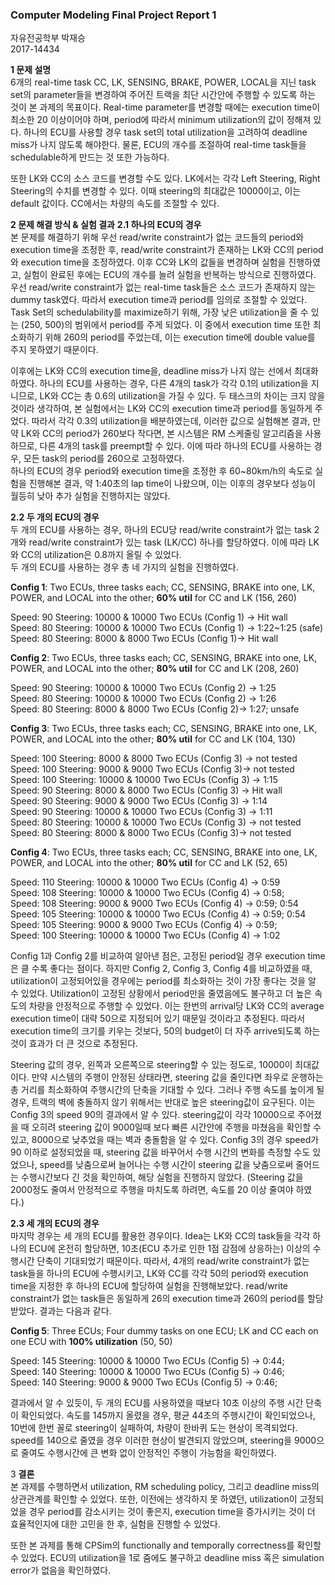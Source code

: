 ### Computer Modeling Final Project Report 1
자유전공학부 박재승  
2017-14434  
  
**1 문제 설명**  
6개의 real-time task CC, LK, SENSING, BRAKE, POWER, LOCAL을 지닌 task set의 parameter들을 변경하여 주어진 트랙을 최단 시간안에 주행할 수 있도록 하는 것이 본 과제의 목표이다. Real-time parameter를 변경할 때에는 execution time이 최소한 20 이상이어야 하며, period에 따라서 minimum utilization의 값이 정해져 있다. 하나의 ECU를 사용할 경우 task set의 total utilization을 고려하여 deadline miss가 나지 않도록 해야한다. 물론, ECU의 개수를 조절하여 real-time task들을 schedulable하게 만드는 것 또한 가능하다.  
  
또한 LK와 CC의 소스 코드를 변경할 수도 있다. LK에서는 각각 Left Steering, Right Steering의 수치를 변경할 수 있다. 이때 steering의 최대값은 10000이고, 이는 default 값이다. CC에서는 차량의 속도를 조절할 수 있다.  
  
**2 문제 해결 방식 & 실험 결과**
**2.1 하나의 ECU의 경우**  
본 문제를 해결하기 위해 우선 read/write constraint가 없는 코드들의 period와 execution time을 조정한 후, read/write constraint가 존재하는 LK와 CC의 period와 execution time을 조정하였다. 이후 CC와 LK의 값들을 변경하며 실험을 진행하였고, 실험이 완료된 후에는 ECU의 개수를 늘려 실험을 반복하는 방식으로 진행하였다.  
우선 read/write constraint가 없는 real-time task들은 소스 코드가 존재하지 않는 dummy task였다. 따라서 execution time과 period를 임의로 조절할 수 있었다. Task Set의 schedulability를 maximize하기 위해, 가장 낮은 utilization을 줄 수 있는 (250, 500)의 범위에서 period를 주게 되었다. 이 중에서 execution time 또한 최소화하기 위해 260의 period를 주었는데, 이는 execution time에 double value를 주지 못하였기 때문이다.  
  
이후에는 LK와 CC의 execution time을, deadline miss가 나지 않는 선에서 최대화하였다. 하나의 ECU를 사용하는 경우, 다른 4개의 task가 각각 0.1의 utilization을 지니므로, LK와 CC는 총 0.6의 utilization을 가질 수 있다. 두 태스크의 차이는 크지 않을 것이라 생각하여, 본 실험에서는 LK와 CC의 execution time과 period를 동일하게 주었다. 따라서 각각 0.3의 utilization을 배분하였는데, 이러한 값으로 실험해본 결과, 만약 LK와 CC의 period가 260보다 작다면, 본 시스템은 RM 스케줄링 알고리즘을 사용하므로, 다른 4개의 task를 preempt할 수 있다. 이에 따라 하나의 ECU를 사용하는 경우, 모든 task의 period를 260으로 고정하였다.  
하나의 ECU의 경우 period와 execution time을 조정한 후 60~80km/h의 속도로 실험을 진행해본 결과, 약 1:40초의 lap time이 나왔으며, 이는 이후의 경우보다 성능이 월등히 낮아 추가 실험을 진행하지는 않았다.  

**2.2 두 개의 ECU의 경우**  
두 개의 ECU를 사용하는 경우, 하나의 ECU당 read/write constraint가 없는 task 2개와 read/write constraint가 있는 task (LK/CC) 하나를 할당하였다. 이에 따라 LK와 CC의 utilization은 0.8까지 올릴 수 있었다.  
두 개의 ECU를 사용하는 경우 총 네 가지의 실험을 진행하였다. 

**Config 1**: Two ECUs, three tasks each; CC, SENSING, BRAKE into one, LK, POWER, and LOCAL into the other; **60% util** for CC and LK  (156, 260)
  
Speed: 90 Steering: 10000 & 10000 Two ECUs (Config 1) → Hit wall  
Speed: 80 Steering: 10000 & 10000 Two ECUs (Config 1) → 1:22~1:25 (safe)  
Speed: 80 Steering: 8000 & 8000 Two ECUs (Config 1)→ Hit wall  

**Config 2**: Two ECUs, three tasks each; CC, SENSING, BRAKE into one, LK, POWER, and LOCAL into the other; **80% util** for CC and LK (208, 260)   
  
Speed: 90 Steering: 10000 & 10000 Two ECUs (Config 2) → 1:25  
Speed: 80 Steering: 10000 & 10000 Two ECUs (Config 2) → 1:26  
Speed: 80 Steering: 8000 & 8000 Two ECUs (Config 2)→ 1:27; unsafe  

**Config 3**: Two ECUs, three tasks each; CC, SENSING, BRAKE into one, LK, POWER, and LOCAL into the other; **80% util** for CC and LK (104, 130)  
  
Speed: 100 Steering: 8000 & 8000 Two ECUs (Config 3) → not tested  
Speed: 100 Steering: 9000 & 9000 Two ECUs (Config 3)→ not tested  
Speed: 100 Steering: 10000 & 10000 Two ECUs (Config 3) → 1:15  
Speed: 90 Steering: 8000 & 8000 Two ECUs (Config 3) → Hit wall  
Speed: 90 Steering: 9000 & 9000 Two ECUs (Config 3) → 1:14  
Speed: 90 Steering: 10000 & 10000 Two ECUs (Config 3) → 1:11  
Speed: 80 Steering: 10000 & 10000 Two ECUs (Config 3) → not tested  
Speed: 80 Steering: 8000 & 8000 Two ECUs (Config 3)→ not tested  

**Config 4**: Two ECUs, three tasks each; CC, SENSING, BRAKE into one, LK, POWER, and LOCAL into the other; **80% util** for CC and LK (52, 65)  
  
Speed: 110 Steering: 10000 & 10000 Two ECUs (Config 4) → 0:59  
Speed: 108 Steering: 10000 & 10000 Two ECUs (Config 4) → 0:58;  
Speed: 108 Steering: 9000 & 9000 Two ECUs (Config 4) → 0:59; 0:54  
Speed: 105 Steering: 10000 & 10000 Two ECUs (Config 4) → 0:59; 0:54  
Speed: 105 Steering: 9000 & 9000 Two ECUs (Config 4) → 0:59;  
Speed: 100 Steering: 10000 & 10000 Two ECUs (Config 4) → 1:02  
   
Config 1과 Config 2를 비교하여 알아낸 점은, 고정된 period일 경우 execution time은 클 수록 좋다는 점이다. 하지만 Config 2, Config 3, Config 4를 비교하였을 때, utilization이 고정되어있을 경우에는 period를 최소화하는 것이 가장 좋다는 것을 알 수 있었다. Utilization이 고정된 상황에서 period만을 줄였음에도 불구하고 더 높은 속도의 차량을 안정적으로 주행할 수 있었다. 이는 한번의 arrival당 LK와 CC의 average execution time이 대략 50으로 지정되어 있기 때문일 것이라고 추정된다. 따라서 execution time의 크기를 키우는 것보다, 50의 budget이 더 자주 arrive되도록 하는 것이 효과가 더 큰 것으로 추정된다.    
  
Steering 값의 경우, 왼쪽과 오른쪽으로 steering할 수 있는 정도로, 10000이 최대값이다. 만약 시스템의 주행이 안정된 상태라면, steering 값을 줄인다면 좌우로 운행하는 총 거리를 최소화하여 주행시간의 단축을 기대할 수 있다. 그러나 주행 속도를 높이게 될 경우, 트랙의 벽에 충돌하지 않기 위해서는 반대로 높은 steering값이 요구된다. 이는 Config 3의 speed 90의 결과에서 알 수 있다. steering값이 각각 10000으로 주어졌을 때 오히려 steering 값이 9000일때 보다 빠른 시간안에 주행을 마쳤음을 확인할 수 있고, 8000으로 낮추었을 때는 벽과 충돌함을 알 수 있다. Config 3의 경우 speed가 90 이하로 설정되었을 때, steering 값을 바꾸어서 수행 시간의 변화를 측정할 수도 있었으나, speed를 낮춤으로써 늘어나는 수행 시간이 steering 값을 낮춤으로써 줄어드는 수행시간보다 긴 것을 확인하여, 해당 실험을 진행하지 않았다. (Steering 값을 2000정도 줄여서 안정적으로 주행을 마치도록 하려면, 속도를 20 이상 줄여야 하였다.)   

**2.3 세 개의 ECU의 경우**   
마지막 경우는 세 개의 ECU를 활용한 경우이다. Idea는 LK와 CC의 task들을 각각 하나의 ECU에 온전히 할당하면, 10초(ECU 추가로 인한 1점 감점에 상응하는) 이상의 수행시간 단축이 기대되었기 때문이다. 따라서, 4개의 read/write constraint가 없는 task들을 하나의 ECU에 수행시키고, LK와 CC를 각각 50의 period와 execution time을 지정한 후 하나의 ECU에 할당하여 실험을 진행해보았다. read/write constraint가 없는 task들은 동일하게 26의 execution time과 260의 period를 할당받았다. 결과는 다음과 같다.  

**Config 5**: Three ECUs; Four dummy tasks on one ECU; LK and CC each on one ECU with **100% utilization** (50, 50)  
  
Speed: 145 Steering: 10000 & 10000 Two ECUs (Config 5) → 0:44;  
Speed: 140 Steering: 10000 & 10000 Two ECUs (Config 5) → 0:46;  
Speed: 140 Steering: 9000 & 9000 Two ECUs (Config 5) → 0:46;  
  
결과에서 알 수 있듯이, 두 개의 ECU를 사용하였을 때보다 10초 이상의 주행 시간 단축이 확인되었다. 속도를 145까지 올렸을 경우, 평균 44초의 주행시간이 확인되었으나, 10번에 한번 꼴로 steering이 실패하여, 차량이 한바퀴 도는 현상이 목격되었다. speed를 140으로 줄였을 경우 이러한 현상이 발견되지 않았으며, steering을 9000으로 줄여도 수행시간에 큰 변화 없이 안정적인 주행이 가능함을 확인하였다.  
  
3 **결론**  
본 과제를 수행하면서 utilization, RM scheduling policy, 그리고 deadline miss의 상관관계를 확인할 수 있었다. 또한, 이전에는 생각하지 못 하였던, utilization이 고정되었을 경우 period를 감소시키는 것이 좋은지, execution time을 증가시키는 것이 더 효율적인지에 대한 고민을 한 후, 실험을 진행할 수 있었다.  
  
또한 본 과제를 통해 CPSim의 functionally and temporally correctness를 확인할 수 있었다. ECU의 utilization을 1로 줌에도 불구하고 deadline miss 혹은 simulation error가 없음을 확인하였다. 
